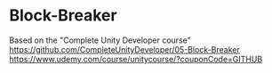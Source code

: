 # Block-Breaker
Based on the "Complete Unity Developer course"
https://github.com/CompleteUnityDeveloper/05-Block-Breaker
https://www.udemy.com/course/unitycourse/?couponCode=GITHUB
